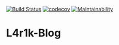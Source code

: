 [![Build Status](https://travis-ci.com/L4r1k/L4r1k-Blog.svg?branch=master)](https://travis-ci.com/L4r1k/L4r1k-Blog) [![codecov](https://codecov.io/gh/L4r1k/L4r1k-Blog/branch/master/graph/badge.svg)](https://codecov.io/gh/L4r1k/L4r1k-Blog) [![Maintainability](https://api.codeclimate.com/v1/badges/d34cc9cbf5c8e6dc1c4e/maintainability)](https://codeclimate.com/github/L4r1k/L4r1k-Blog/maintainability)  
# L4r1k-Blog
